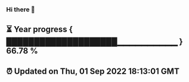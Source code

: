 ### Hi there 👋
⏳ Year progress { ████████████████████▁▁▁▁▁▁▁▁▁▁ } 66.78 %
---
⏰ Updated on Thu, 01 Sep 2022 18:13:01 GMT
---
